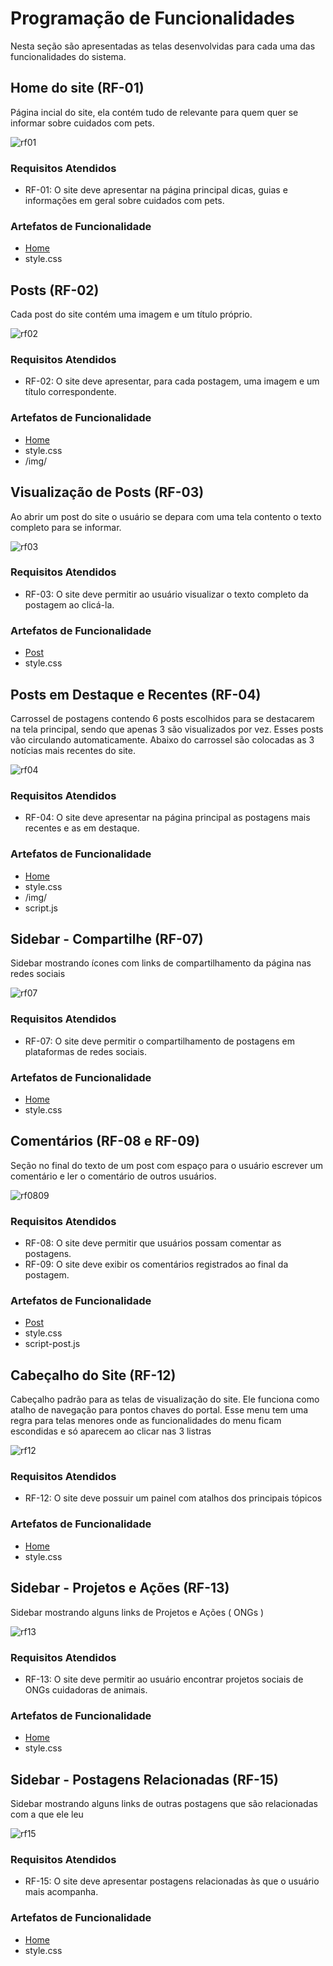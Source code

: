 # Programação de Funcionalidades

Nesta seção são apresentadas as telas desenvolvidas para cada uma das funcionalidades do sistema. 

## Home do site (RF-01)

Página incial do site, ela contém tudo de relevante para quem quer se informar sobre cuidados com pets.

![rf01](img/rf/rf-01.png)

### Requisitos Atendidos 
- RF-01: O site deve apresentar na página principal dicas, guias e informações em geral sobre cuidados com pets.

### Artefatos de Funcionalidade
- [Home](https://amigo-pet.herokuapp.com/home.html)
- style.css



## Posts (RF-02)

Cada post do site contém uma imagem e um título próprio.

![rf02](img/rf/rf-02.png)

### Requisitos Atendidos 
- RF-02: O site deve apresentar, para cada postagem, uma imagem e um título correspondente.

### Artefatos de Funcionalidade
- [Home](https://amigo-pet.herokuapp.com/site/home.html)
- style.css
- /img/



## Visualização de Posts (RF-03)

Ao abrir um post do site o usuário se depara com uma tela contento o texto completo para se informar.

![rf03](img/rf/rf-03.png)

### Requisitos Atendidos 
- RF-03: O site deve permitir ao usuário visualizar o texto completo da postagem ao clicá-la.

### Artefatos de Funcionalidade
- [Post](https://amigo-pet.herokuapp.com/site/post.html)
- style.css



## Posts em Destaque e Recentes (RF-04)

Carrossel de postagens contendo 6 posts escolhidos para se destacarem na tela principal, sendo que apenas 3 são visualizados por vez. Esses posts vão circulando automaticamente. Abaixo do carrossel são colocadas as 3 notícias mais recentes do site.

![rf04](img/rf/rf-04.png)

### Requisitos Atendidos 
- RF-04: O site deve apresentar na página principal as postagens mais recentes e as em destaque.

### Artefatos de Funcionalidade
- [Home](https://amigo-pet.herokuapp.com/home.html)
- style.css
- /img/
- script.js



## Sidebar - Compartilhe (RF-07)
Sidebar mostrando ícones com links de compartilhamento da página nas redes sociais 

![rf07](img/rf/rf-07.png)

### Requisitos Atendidos 
- RF-07: O site deve permitir o compartilhamento de postagens em plataformas de redes sociais.

### Artefatos de Funcionalidade
- [Home](https://amigo-pet.herokuapp.com/home.html)
- style.css



## Comentários (RF-08 e RF-09)
Seção no final do texto de um post com espaço para o usuário escrever um comentário e ler o comentário de outros usuários.

![rf0809](img/rf/rf-08-09.png)

### Requisitos Atendidos 

- RF-08: O site deve permitir que usuários possam comentar as postagens.
- RF-09: O site deve exibir os comentários registrados ao final da postagem.

### Artefatos de Funcionalidade
- [Post](https://amigo-pet.herokuapp.com/site/post.html)
- style.css
- script-post.js



## Cabeçalho do Site (RF-12)

Cabeçalho padrão para as telas de visualização do site. Ele funciona como atalho de navegação para pontos chaves do portal. Esse menu tem uma regra para telas menores onde as funcionalidades do menu ficam escondidas e só aparecem ao clicar nas 3 listras

![rf12](img/rf/rf-12.png)

### Requisitos Atendidos 
- RF-12: O site deve possuir um painel com atalhos dos principais tópicos

### Artefatos de Funcionalidade
- [Home](https://amigo-pet.herokuapp.com/home.html)
- style.css



## Sidebar - Projetos e Ações (RF-13)
Sidebar mostrando alguns links de Projetos e Ações ( ONGs )

![rf13](img/rf/rf-13.png)

### Requisitos Atendidos 
- RF-13: O site deve permitir ao usuário encontrar projetos sociais de ONGs cuidadoras de animais.

### Artefatos de Funcionalidade
- [Home](https://amigo-pet.herokuapp.com/home.html)
- style.css



## Sidebar - Postagens Relacionadas (RF-15)
Sidebar mostrando alguns links de outras postagens que são relacionadas com a que ele leu

![rf15](img/rf/rf-15.png)

### Requisitos Atendidos 
- RF-15: O site deve apresentar postagens relacionadas às que o usuário mais acompanha.

### Artefatos de Funcionalidade
- [Home](https://amigo-pet.herokuapp.com/site/post.html)
- style.css
